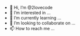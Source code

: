 - 👋 Hi, I’m @2lovecode
- 👀 I’m interested in ...
- 🌱 I’m currently learning ...
- 💞️ I’m looking to collaborate on ...
- 📫 How to reach me ...

<!---
2lovecode/2lovecode is a ✨ special ✨ repository because its `README.md` (this file) appears on your GitHub profile.
You can click the Preview link to take a look at your changes.
--->
